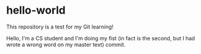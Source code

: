 # hello-world
This repository is a test for my Git learning!

Hello, I'm a CS student and I'm doing my fist (in fact is the second, but I had wrote a wrong word on my master text) commit.
